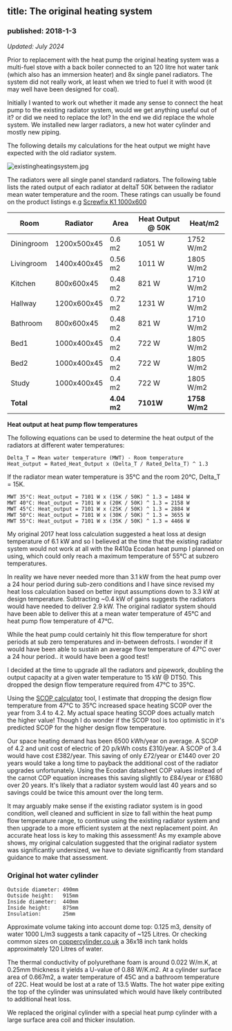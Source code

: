 ## title: The original heating system
### published: 2018-1-3

*Updated: July 2024*

Prior to replacement with the heat pump the original heating system was a multi-fuel stove with a back boiler connected to an 120 litre hot water tank (which also has an immersion heater) and 8x single panel radiators. The system did not really work, at least when we tried to fuel it with wood (it may well have been designed for coal). 

Initially I wanted to work out whether it made any sense to connect the heat pump to the existing radiator system, would we get anything useful out of it? or did we need to replace the lot? In the end we did replace the whole system. We installed new larger radiators, a new hot water cylinder and mostly new piping.

The following details my calculations for the heat output we might have expected with the old radiator system.

![existingheatingsystem.jpg](images/existingheatingsystem.jpg)

The radiators were all single panel standard radiators. The following table lists the rated output of each radiator at deltaT 50K between the radiator mean water temperature and the room. These ratings can usually be found on the product listings e.g [Screwfix K1 1000x600](https://www.screwfix.com/p/kudox-premium-type-11-single-panel-single-convector-radiator-white-600-x-1000mm/36126)


| **Room**   | **Radiator** | **Area**    | **Heat Output @ 50K** | **Heat/m2**   |
| ---------- | ------------ | ----------- | --------------------- | ------------- |
| Diningroom | 1200x500x45  | 0.6 m2      | 1051 W                | 1752 W/m2     |
| Livingroom | 1400x400x45  | 0.56 m2     | 1011 W                | 1805 W/m2     |
| Kitchen    | 800x600x45   | 0.48 m2     | 821 W                 | 1710 W/m2     |
| Hallway    | 1200x600x45  | 0.72 m2     | 1231 W                | 1710 W/m2     |
| Bathroom   | 800x600x45   | 0.48 m2     | 821 W                 | 1710 W/m2     |
| Bed1       | 1000x400x45  | 0.4 m2      | 722 W                 | 1805 W/m2     |
| Bed2       | 1000x400x45  | 0.4 m2      | 722 W                 | 1805 W/m2     |
| Study      | 1000x400x45  | 0.4 m2      | 722 W                 | 1805 W/m2     |
| **Total**  |              | **4.04 m2** | **7101W**             | **1758 W/m2** |

**Heat output at heat pump flow temperatures**

The following equations can be used to determine the heat output of the radiators at different water temperatures:

    Delta_T = Mean water temperature (MWT) - Room temperature
    Heat_output = Rated_Heat_Output x (Delta_T / Rated_Delta_T) ^ 1.3
    
If the radiator mean water temperature is 35°C and the room 20°C, Delta_T = 15K.

    MWT 35°C: Heat_output = 7101 W x (15K / 50K) ^ 1.3 = 1484 W
    MWT 40°C: Heat_output = 7101 W x (20K / 50K) ^ 1.3 = 2158 W
    MWT 45°C: Heat_output = 7101 W x (25K / 50K) ^ 1.3 = 2884 W
    MWT 50°C: Heat_output = 7101 W x (30K / 50K) ^ 1.3 = 3655 W
    MWT 55°C: Heat_output = 7101 W x (35K / 50K) ^ 1.3 = 4466 W
    
My original 2017 heat loss calculation suggested a heat loss at design temperature of 6.1 kW and so I believed at the time that the existing radiator system would not work at all with the R410a Ecodan heat pump I planned on using, which could only reach a maximum temperature of 55°C at subzero temperatures.

In reality we have never needed more than 3.1 kW from the heat pump over a 24 hour period during sub-zero conditions and I have since revised my heat loss calculation based on better input assumptions down to 3.3 kW at design temperature. Subtracting ~0.4 kW of gains suggests the radiators would have needed to deliver 2.9 kW. The original radiator system should have been able to deliver this at a mean water temperature of 45°C and heat pump flow temperature of 47°C.

While the heat pump could certainly hit this flow temperature for short periods at sub zero temperatures and in-between defrosts. I wonder if it would have been able to sustain an average flow temperature of 47°C over a 24 hour period.. it would have been a good test! 

I decided at the time to upgrade all the radiators and pipework, doubling the output capacity at a given water temperature to 15 kW @ DT50. This dropped the design flow temperature required from 47°C to 35°C.

Using the [SCOP calculator](https://openenergymonitor.org/tools/SCOP.html) tool, I estimate that dropping the design flow temperature from 47°C to 35°C increased space heating SCOP over the year from 3.4 to 4.2. My actual space heating SCOP does actually match the higher value! Though I do wonder if the SCOP tool is too optimistic in it's predicted SCOP for the higher design flow temperature.

Our space heating demand has been 6500 kWh/year on average. A SCOP of 4.2 and unit cost of electric of 20 p/kWh costs £310/year. A SCOP of 3.4 would have cost £382/year. This saving of only £72/year or £1440 over 20 years would take a long time to payback the additional cost of the radiator upgrades unfortunately. Using the Ecodan datasheet COP values instead of the carnot COP equation increases this saving slightly to £84/year or £1680 over 20 years. It's likely that a radiator system would last 40 years and so savings could be twice this amount over the long term. 

It may arguably make sense if the existing radiator system is in good condition, well cleaned and sufficient in size to fall within the heat pump flow temperature range, to continue using the existing radiator system and then upgrade to a more efficient system at the next replacement point. An accurate heat loss is key to making this assessment! As my example above shows, my original calculation suggested that the original radiator system was significantly undersized, we have to deviate significantly from standard guidance to make that assessment.


### Original hot water cylinder

    Outside diameter: 490mm
    Outside height:   915mm
    Inside diameter:  440mm
    Inside height:    875mm
    Insulation:       25mm
    
Approximate volume taking into account dome top: 0.125 m3, density of water 1000 L/m3 suggests a tank capacity of ~125 Litres. Or checking common sizes on [coppercylinder.co.uk](https://www.coppercylinder.co.uk/900-36-x-450-18-direct-hot-water-cylinder-157-65-ex-vat) a 36x18 inch tank holds approximately 120 Litres of water.

The thermal conductivity of polyurethane foam is around 0.022 W/m.K, at 0.25mm thickness it yields a U-value of 0.88 W/K.m2. At a cylinder surface area of 0.667m2, a water temperature of 45C and a bathroom temperature of 22C. Heat would be lost at a rate of 13.5 Watts. The hot water pipe exiting the top of the cylinder was uninsulated which would have likely contributed to additional heat loss.

We replaced the original cylinder with a special heat pump cylinder with a large surface area coil and thicker insulation.

